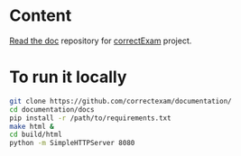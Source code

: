 # Content

[Read the doc](https://correctexam.readthedocs.io/) repository for [correctExam](https://correctexam.github.io/) project. 

# To run it locally

```bash
git clone https://github.com/correctexam/documentation/
cd documentation/docs
pip install -r /path/to/requirements.txt
make html &
cd build/html
python -m SimpleHTTPServer 8080
```

